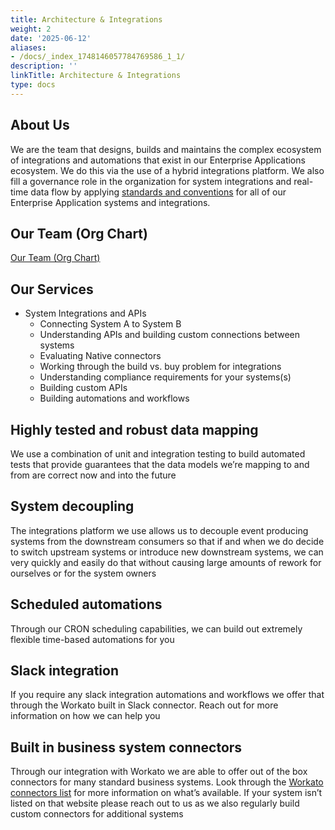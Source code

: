 ```yaml
---
title: Architecture & Integrations
weight: 2
date: '2025-06-12'
aliases:
- /docs/_index_1748146057784769586_1_1/
description: ''
linkTitle: Architecture & Integrations
type: docs
---
```


<link rel="stylesheet" type="text/css" href="/stylesheets/biztech.css" />

## <i class="fas fa-users" id="biz-tech-icons"></i> About Us

We are the team that designs, builds and maintains the complex ecosystem of integrations and automations that exist in our Enterprise Applications ecosystem. We do this via the use of a hybrid integrations platform. We also fill a governance role in the organization for system integrations and real-time data flow by applying [standards and conventions](/handbook/business-technology/enterprise-applications/integrations/) for all of our Enterprise Application systems and integrations.

## <i class="fas fa-users" id="biz-tech-icons"></i>Our Team (Org Chart)

[Our Team (Org Chart)](https://internal.gitlab.com/handbook/it-enterprise-applications/about-us/enterprise-applications-integrations/)

## <i class="fas fa-users" id="biz-tech-icons"></i> Our Services

- System Integrations and APIs
  - Connecting System A to System B
  - Understanding APIs and building custom connections between systems
  - Evaluating Native connectors
  - Working through the build vs. buy problem for integrations
  - Understanding compliance requirements for your systems(s)
  - Building custom APIs
  - Building automations and workflows

## Highly tested and robust data mapping

We use a combination of unit and integration testing to build automated tests that provide guarantees that the data models we’re mapping to and from are correct now and into the future

## System decoupling

The integrations platform we use allows us to decouple event producing systems from the downstream consumers so that if and when we do decide to switch upstream systems or introduce new downstream systems, we can very quickly and easily do that without causing large amounts of rework for ourselves or for the system owners

## Scheduled automations

Through our CRON scheduling capabilities, we can build out extremely flexible time-based automations for you

## Slack integration

If you require any slack integration automations and workflows we offer that through the Workato built in Slack connector. Reach out for more information on how we can help you

## Built in business system connectors

Through our integration with Workato we are able to offer out of the box connectors for many standard business systems. Look through the [Workato connectors list](https://docs.workato.com/connectors.html) for more information on what’s available. If your system isn’t listed on that website please reach out to us as we also regularly build custom connectors for additional systems
